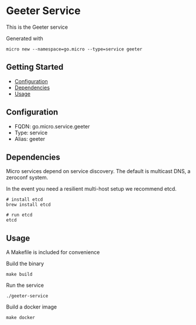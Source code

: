 # Geeter Service

This is the Geeter service

Generated with

```
micro new --namespace=go.micro --type=service geeter
```

## Getting Started

- [Configuration](#configuration)
- [Dependencies](#dependencies)
- [Usage](#usage)

## Configuration

- FQDN: go.micro.service.geeter
- Type: service
- Alias: geeter

## Dependencies

Micro services depend on service discovery. The default is multicast DNS, a zeroconf system.

In the event you need a resilient multi-host setup we recommend etcd.

```
# install etcd
brew install etcd

# run etcd
etcd
```

## Usage

A Makefile is included for convenience

Build the binary

```
make build
```

Run the service
```
./geeter-service
```

Build a docker image
```
make docker
```